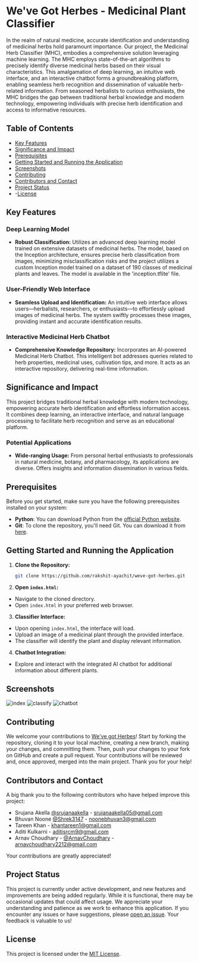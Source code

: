# We've Got Herbes - Medicinal Plant Classifier

In the realm of natural medicine, accurate identification and understanding of medicinal herbs hold paramount importance. Our project, the Medicinal Herb Classifier (MHC), embodies a comprehensive solution leveraging machine learning. The MHC employs state-of-the-art algorithms to precisely identify diverse medicinal herbs based on their visual characteristics. This amalgamation of deep learning, an intuitive web interface, and an interactive chatbot forms a groundbreaking platform, enabling seamless herb recognition and dissemination of valuable herb-related information. From seasoned herbalists to curious enthusiasts, the MHC bridges the gap between traditional herbal knowledge and modern technology, empowering individuals with precise herb identification and access to informative resources.

## Table of Contents

- [Key Features](#key-features)
- [Significance and Impact](#significance-and-impact)
- [Prerequisites](#prerequisites)
- [Getting Started and Running the Application](#getting-started-and-running-the-application)
- [Screenshots](#screenshots)
- [Contributing](#contributing)
- [Contributors and Contact](#contributors-and-contact)
- [Project Status](#project-status)
- -[License](#license)
  
## Key Features
### Deep Learning Model
- **Robust Classification:** Utilizes an advanced deep learning model trained on extensive datasets of medicinal herbs. The model, based on the Inception architecture, ensures precise herb classification from images, minimizing misclassification risks and the project utilizes a custom Inception model trained on a dataset of 190 classes of medicinal plants and leaves. The model is available in the 'inception.tflite' file.


### User-Friendly Web Interface
- **Seamless Upload and Identification:** An intuitive web interface allows users—herbalists, researchers, or enthusiasts—to effortlessly upload images of medicinal herbs. The system swiftly processes these images, providing instant and accurate identification results.

### Interactive Medicinal Herb Chatbot
- **Comprehensive Knowledge Repository:** Incorporates an AI-powered Medicinal Herb Chatbot. This intelligent bot addresses queries related to herb properties, medicinal uses, cultivation tips, and more. It acts as an interactive repository, delivering real-time information.

## Significance and Impact
This project bridges traditional herbal knowledge with modern technology, empowering accurate herb identification and effortless information access. It combines deep learning, an interactive interface, and natural language processing to facilitate herb recognition and serve as an educational platform.

### Potential Applications
- **Wide-ranging Usage:** From personal herbal enthusiasts to professionals in natural medicine, botany, and pharmacology, its applications are diverse. Offers insights and information dissemination in various fields.

## Prerequisites

Before you get started, make sure you have the following prerequisites installed on your system:

- **Python**: You can download Python from the [official Python website](https://www.python.org/downloads/).
- **Git**: To clone the repository, you'll need Git. You can download it from [here](https://git-scm.com/downloads).


## Getting Started and Running the Application

1. **Clone the Repository:**
   ```bash
   git clone https://github.com/rakshit-ayachit/weve-got-herbes.git

2. **Open `index.html`:**
- Navigate to the cloned directory.
- Open `index.html` in your preferred web browser.

3. **Classifier Interface:**
- Upon opening `index.html`, the interface will load.
- Upload an image of a medicinal plant through the provided interface.
- The classifier will identify the plant and display relevant information.

4. **Chatbot Integration:**
- Explore and interact with the integrated AI chatbot for additional information about different plants.

## Screenshots
![index](https://github.com/rakshit-ayachit/weve-got-herbes/assets/129822642/26882d6d-eaf9-4679-876b-5e650154bc51)
![classify](https://github.com/rakshit-ayachit/weve-got-herbes/assets/129822642/f9a31291-cd9a-4cca-84f5-fed2e92dc801)
![chatbot](https://github.com/rakshit-ayachit/weve-got-herbes/assets/129822642/608824ba-c8ba-4878-b4c8-1de6fb9ce65b)



## Contributing

 We welcome your contributions to [We've got Herbes](https://github.com/rakshit-ayachit/weve-got-herbes)! Start by forking the repository, cloning it to your local machine, creating a new branch, making your changes, and committing them. Then, push your changes to your fork on GitHub and create a pull request. Your contributions will be reviewed and, once approved, merged into the main project. Thank you for your help!

## Contributors and Contact

A big thank you to the following contributors who have helped improve this project:

- Srujana Akella [@srujanaakella](https://github.com/srujanaakella) - [srujanaakella05@gmail.com](mailto:srujanaakella05@gmail.com)
- Bhuvan Noone [@Shrek3147](https://github.com/Shrek3147) - [noonebhuvan3@gmail.com](mailto:noonebhuvan3@gmail.com)
- Tareen Khan - [khantareen1@gmail.com](mailto:khantareen1@gmail.com)
- Aditi Kulkarni - [aditisrcm9@gmail.com](mailto:aditisrcm9@gmail.com)
- Arnav Choudhary - [@ArnavChoudhary](#ArnavChoudhary) - [arnavchoudhary2212@gmail.com](mailto:arnavchoudhary2212@gmail.com)

Your contributions are greatly appreciated!

## Project Status

This project is currently under active development, and new features and improvements are being added regularly. While it is functional, there may be occasional updates that could affect usage. We appreciate your understanding and patience as we work to enhance this application. If you encounter any issues or have suggestions, please [open an issue](https://github.com/rakshit-ayachit/weve-got-herbes/issues). Your feedback is valuable to us!


## License

This project is licensed under the [MIT License](LICENSE).


       


